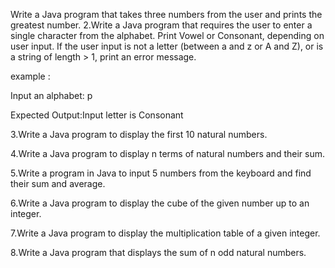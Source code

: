 Write a Java program that takes three numbers from the user and prints the greatest number.
2.Write a Java program that requires the user to enter a single character from the alphabet. Print Vowel or Consonant, depending on user input. If the user input is not a letter (between a and z or A and Z), or is a string of length > 1, print an error message.

example :

Input an alphabet: p

Expected Output:Input letter is Consonant

3.Write a Java program to display the first 10 natural numbers.

4.Write a Java program to display n terms of natural numbers and their sum.

5.Write a program in Java to input 5 numbers from the keyboard and find their sum and average.

6.Write a Java program to display the cube of the given number up to an integer.

7.Write a Java program to display the multiplication table of a given integer.

8.Write a Java program that displays the sum of n odd natural numbers.